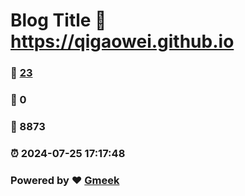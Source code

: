 # Blog Title :link: https://qigaowei.github.io 
### :page_facing_up: [23](https://qigaowei.github.io/tag.html) 
### :speech_balloon: 0 
### :hibiscus: 8873 
### :alarm_clock: 2024-07-25 17:17:48 
### Powered by :heart: [Gmeek](https://github.com/Meekdai/Gmeek)
